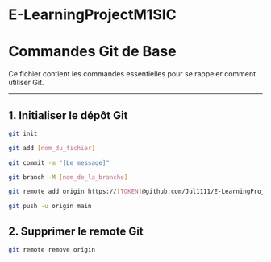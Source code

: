 ﻿# E-LearningProjectM1SIC

# Commandes Git de Base

Ce fichier contient les commandes essentielles pour se rappeler comment utiliser Git.

---

## 1. Initialiser le dépôt Git

```bash
git init

git add [nom_du_fichier]

git commit -m "[Le message]"

git branch -M [nom_de_la_branche]

git remote add origin https://[TOKEN]@github.com/Jul1111/E-LearningProjectM1SIC.git

git push -u origin main
```

## 2. Supprimer le remote Git

```bash
git remote remove origin
```
